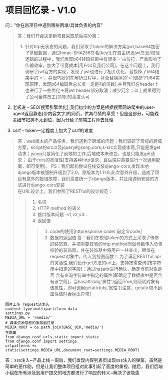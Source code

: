 # 项目回忆录 - V1.0
问："你在新项目中遇到哪些困难/具体负责的内容"  
>答：我们开会决定新项目采取前后端分离：
>1. 针对htp无状态的问题，我们采取了token的解决方案[jwt,base64加密了基础数据，通过hmac-SHA256签名[key]];在自主研发jwt签发/校验逻辑的过程中，我们发现b64转码结果中有很多'='占位符，严重影响了传输效率，加大了带宽成本[用户以及我们公司]，在这个问题上，我们调研了jwt官方的实现，发现了jwt也进行了相关优化，替换掉了b64结果中的'='，并很巧妙的在解析过程中，补全替换掉的'='[调研了b64实现原理，发现b64编码后总长度一定是4的倍数];并且我们在header上也进行了一些优化->将jwt header部分取消；减少冗余；以上成果得到了公司全体员工[领导]的高度认可  

2. 老板说 - SEO[搜索引擎优化];我们初步的方案是根据搜索网站爬虫的user-agent返回静态[带内容文字]的网页，供其尽情的享受！但是这部分，可能晚辈细节把握不太到位，因为分给了前端工程师去处理  

3. csrf - token一定程度上加大了csrf的难度  
> 答：web版本的产品任务，我们遇到了跨域的问题；我们调研了常规的跨域方案，script的src以及jquery的jsonp,cors;s-src实现成本高,只能是发get请求；jsonp只是简化了前端的工作,后端成本未改变，也是只能发get请求；
由于cors的灵活性[支持各种http请求，且后端只需要进行一次通用配置，即可使用]。
PS：我们起初尝试在线安装django-cors,发现本地django版本被强制升级到了2.0，原版本为1.11.8;此次意外升级，造成了项目有意外的报错故障，我们高度统一了django版本，并且用源码安装的方式进行django-cors安装  
在URL设计上，我们参照了RESTful的设计规范：  
>>1. 名词
>>2. HTTP method 的语义
>>3. 接口版本问题 -v1,v2,v3...
>>4. 返回值
>>>1. code的使用[httpresponse code/ 自定义code]
>>>2. 数据的返回值
答：我们在校验token的方式上采取了传参的装饰器，并把需要校验的http method当做参数传入负责校验的装饰器，并在装饰器中将用户一并查出，赋值在request对象中，传入到视图函数！
为了满足RESTful api的灵活性,我们设计get方法的url上，支持按需查询[按字符串中指定的字段]；通过hasattr进行确认，确定当前对象是否
含有查询字符串中指定的属性[即确定了数据库中是否含有该字段]，当hasattr(obj,'属性')返回True,则证明对象有该属性，即可调用getattr(obj,'属性')[注意，getattr取不到属性值时会抛出异常]
```
图片上传 request请求头
content-type:multipart/form-data
settings.py
MEDIA_URL = '/media/'
# 媒体资源存放的服务器目录
MEDIA_ROOT = os.path.join(BASE_DIR,'media/')
主路由
from django.conf.urls.static import static
from django.conf import settings
urlpatterns += static(settings.MEDIA_URL,document_root=settings.MEDIA_ROOT)
```
答：xss注入~产品上线一周后，我们发现内容列表页出现xss注入的弹窗，虽然是简单的恶作剧，但是让我们整体项目组对此事引起了高度的重视，随后，我们后端小组在所有涉及到用户提交的地方都进行了响应的转义~解决了该隐患



